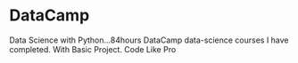 # DataCamp
Data Science with Python...84hours
DataCamp data-science courses I have completed.
With Basic Project.
Code Like Pro
